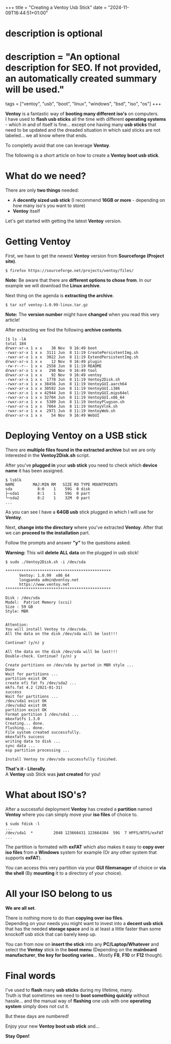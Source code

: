 +++
title = "Creating a Ventoy Usb Stick"
date = "2024-11-09T16:44:51+01:00"

#
# description is optional
#
# description = "An optional description for SEO. If not provided, an automatically created summary will be used."

tags = ["ventoy", "usb", "boot", "linux", "windows", "bsd", "iso", "os"]
+++

**Ventoy** is a fantastic way of **booting many different iso's** on computers.   
I have used to **flash usb sticks** all the time with different **operating systems** - which in and of itself is fine... except one having many **usb sticks** that need to be updated and the dreaded situation in which said sticks are not labeled... we all know where that ends.   

To completly avoid that one can leverage **Ventoy**.   

The following is a short article on how to create a **Ventoy boot usb stick**.

# What do we need?
There are only **two things** needed:
- A **decently sized usb stick** (I recommend **16GB or more** - depending on how many iso's you want to store)
- **Ventoy** itself

Let's get started with getting the latest **Ventoy** version.

# Getting Ventoy
First, we have to get the newest **Ventoy** version from **Sourceforge (Project site)**.

```shell
$ firefox https://sourceforge.net/projects/ventoy/files/
```
**Note:** Be aware that there are **different options to chose from**. In our example we will download the **Linux archive**.

Next thing on the agenda is **extracting the archive**.

```shell
$ tar xzf ventoy-1.0.99-linux.tar.gz
```
**Note:** The **version number** might have **changed** when you read this very article!

After extracting we find the following **archive contents**.

```shell
[$ ls -lA
total 184
drwxr-xr-x 1 x x    38 Nov  9 16:49 boot
-rwxr-xr-x 1 x x  3111 Jun  8 11:19 CreatePersistentImg.sh
-rwxr-xr-x 1 x x  3022 Jun  8 11:19 ExtendPersistentImg.sh
drwxr-xr-x 1 x x    12 Nov  9 16:49 plugin
-rw-r--r-- 1 x x  2558 Jun  8 11:19 README
drwxr-xr-x 1 x x   298 Nov  9 16:49 tool
drwxr-xr-x 1 x x    92 Nov  9 16:49 ventoy
-rwxr-xr-x 1 x x  1778 Jun  8 11:19 Ventoy2Disk.sh
-rwxr-xr-x 1 x x 38456 Jun  8 11:19 VentoyGUI.aarch64
-rwxr-xr-x 1 x x 30592 Jun  8 11:19 VentoyGUI.i386
-rwxr-xr-x 1 x x 42944 Jun  8 11:19 VentoyGUI.mips64el
-rwxr-xr-x 1 x x 32704 Jun  8 11:19 VentoyGUI.x86_64
-rwxr-xr-x 1 x x  5389 Jun  8 11:19 VentoyPlugson.sh
-rwxr-xr-x 1 x x  7064 Jun  8 11:19 VentoyVlnk.sh
-rwxr-xr-x 1 x x  2971 Jun  8 11:19 VentoyWeb.sh
drwxr-xr-x 1 x x    54 Nov  9 16:49 WebUI
```

# Deploying Ventoy on a USB stick
There are **multiple files found in the extracted archive** but we are only interested in the **Ventoy2Disk.sh** script.

After you've **plugged in** your **usb stick** you need to check which **device name** it has been assigned.

```shell
$ lsblk
NAME        MAJ:MIN RM   SIZE RO TYPE MOUNTPOINTS
sda           8:0    1    59G  0 disk 
├─sda1        8:1    1    59G  0 part 
└─sda2        8:2    1    32M  0 part
...
```
As you can see I have a **64GB usb** stick plugged in which I will use for **Ventoy**.

Next, **change into the directory** where you've extracted **Ventoy**.
After that we can **proceed to the installation** part.

Follow the prompts and answer **"y"** to the questions asked.

**Warning:** This will **delete ALL data** on the plugged in usb stick!

```shell
$ sudo ./Ventoy2Disk.sh -i /dev/sda

**********************************************
      Ventoy: 1.0.99  x86_64
      longpanda admin@ventoy.net
      https://www.ventoy.net
**********************************************

Disk : /dev/sda
Model:  Patriot Memory (scsi)
Size : 59 GB
Style: MBR


Attention:
You will install Ventoy to /dev/sda.
All the data on the disk /dev/sda will be lost!!!

Continue? (y/n) y

All the data on the disk /dev/sda will be lost!!!
Double-check. Continue? (y/n) y

Create partitions on /dev/sda by parted in MBR style ...
Done
Wait for partitions ...
partition exist OK
create efi fat fs /dev/sda2 ...
mkfs.fat 4.2 (2021-01-31)
success
Wait for partitions ...
/dev/sda1 exist OK
/dev/sda2 exist OK
partition exist OK
Format partition 1 /dev/sda1 ...
mkexfatfs 1.3.0
Creating... done.
Flushing... done.
File system created successfully.
mkexfatfs success
writing data to disk ...
sync data ...
esp partition processing ...

Install Ventoy to /dev/sda successfully finished.
```

**That's it - Literally**.   
A **Ventoy** usb Stick was **just created** for you!

# What about ISO's?
After a successful deployment **Ventoy** has created a **partition** named **Ventoy** where you can simply move your **iso files** of choice to.

```shell
$ sudo fdisk -l
...
/dev/sda1  *         2048 123666431 123664384  59G  7 HPFS/NTFS/exFAT
...
```
The partition is formated with **exFAT** which also makes it easy to **copy over iso files** from a **Windows** system for example (Or any other system that supports **exFAT**).

You can access this very partition via your **GUI filemanager** of choice or **via the shell** (By **mounting** it to a directory of your choice).

# All your ISO belong to us
**We are all set**.   

There is nothing more to do than **copying over iso files**.   
Depending on your needs you might want to invest into a **decent usb stick** that has the needed **storage space** and is at least a little faster than some knockoff usb stick that can barely keep up.

You can from now on **insert the stick** into any **PC/Laptop/Whatever** and select the **Ventoy** stick in the **boot menu** (Depending on the **mainboard manufacturer**, **the key for booting varies**... Mostly **F8**, **F10** or **F12** though).

# Final words
I've used to **flash** many **usb sticks** during my lifetime, many.   
Truth is that sometimes we need to **boot something quickly** without hassle... and the manual way of **flashing** one usb with one **operating system** simply does not cut it.

But these days are numbered!

Enjoy your new **Ventoy boot usb stick** and...

**Stay Open!**